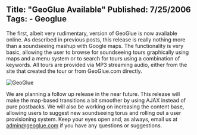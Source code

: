 Title: "GeoGlue Available"
Published: 7/25/2006
Tags:
    - Geoglue
---
The first, albeit very rudimentary, version of GeoGlue is now available online. As described in previous posts, this release is really nothing more than a soundseeing mashup with Google maps. The functionality is very basic, allowing the user to browse for soundseeing tours graphically using maps and a menu system or to search for tours using a combination of keywords. All tours are provided via MP3 streaming audio, either from the site that created the tour or from GeoGlue.com directly.

![GeoGlue](https://s3.amazonaws.com/s3.beckshome.com/20060725-GeoGlue.gif)

We are planning a follow up release in the near future. This release will make the map-based transitions a bit smoother by using AJAX instead of pure postbacks. We will also be working on increasing the content base, allowing users to suggest new soundseeing torus and rolling out a user provisioning system. Keep your eyes open and, as always, email us at admin@geoglue.com if you have any questions or suggestions.